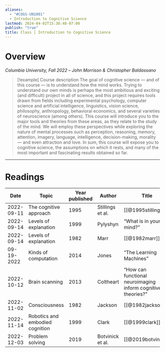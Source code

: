 ```yaml
---
aliases:
  - "#COGS-UN1001"
  - Introduction to Cognitive Science
lastmod: 2024-04-02T15:38:48-07:00
publish: "true"
title: Class | Introduction to Cognitive Science
---
```

# Overview

*Columbia University, Fall 2022* – *John Morrison & Christopher Baldassano* 

>[!example] Course description
>The goal of cognitive science — and of this course — is to understand how the mind works. Trying to understand our own minds is perhaps the most ambitious and exciting (and difficult) project in all of science, and this project requires tools drawn from fields including experimental psychology, computer science and artificial intelligence, linguistics, vision science, philosophy, anthropology, behavioral economics, and several varieties of neuroscience (among others). This course will introduce you to the major tools and theories from these areas, as they relate to the study of the mind. We will employ these perspectives while exploring the nature of mental processes such as perception, reasoning, memory, attention, imagery, language, intelligence, decision-making, morality— and even attraction and love. In sum, this course will expose you to cognitive science, the assumptions on which it rests, and many of the most important and fascinating results obtained so far.

---
# Readings

| Date       | Topic                           | Year published | Author           | Title                                                        |
| ---------- | ------------------------------- | -------------- | ---------------- | ------------------------------------------------------------ |
| 2022-09-11 | The cognitive approach          | 1995           | Stillings et al. | [[@1995stillings]]                                           |
| 2022-09-14 | Levels of explanation           | 1999           | Pylyshyn         | “What is in your mind?”                                      |
| 2022-09-14 | Levels of explanation           | 1982           | Marr             | [[@1982marr]]                                                |
| 09-19-2022 | Kinds of computation            | 2014           | Jones            | “The Learning Machines”                                      |
| 2022-10-12 | Brain scanning                  | 2013           | Coltheart        | “How can functional neuroimaging inform cognitive theories?” |
| 2022-11-02 | Consciousness                   | 1982           | Jackson          | [[@1982jackson]]                                             |
| 2022-11-14 | Robotics and embodied cognition | 1999           | Clark            | [[@1999clark]]                                               |
| 2022-12-03 | Problem solving                 | 2019           | Botvinick et al. | [[@2019botvinick]]                                           |
